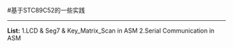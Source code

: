 #基于STC89C52的一些实践

------

**List:**
1.LCD & Seg7 & Key_Matrix_Scan in ASM
2.Serial Communication in ASM
